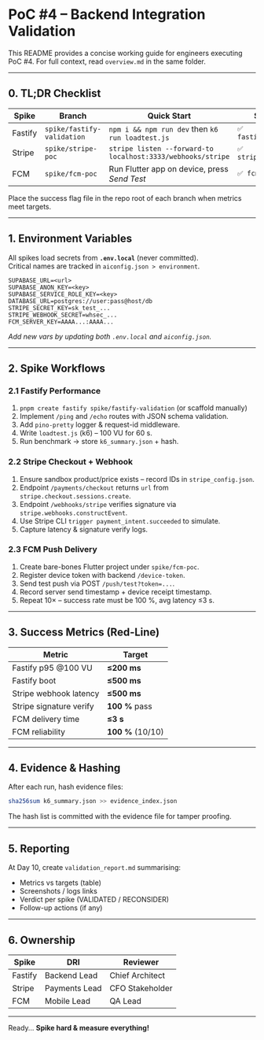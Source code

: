 # PoC #4 – Backend Integration Validation

This README provides a concise working guide for engineers executing PoC #4. For full context, read `overview.md` in the same folder.

---

## 0. TL;DR Checklist

| Spike | Branch | Quick Start | Success Flag |
|-------|--------|------------|--------------|
| Fastify | `spike/fastify-validation` | `npm i && npm run dev` then `k6 run loadtest.js` | `✅ fastify_validated.txt` |
| Stripe  | `spike/stripe-poc` | `stripe listen --forward-to localhost:3333/webhooks/stripe` | `✅ stripe_validated.txt` |
| FCM     | `spike/fcm-poc`    | Run Flutter app on device, press *Send Test* | `✅ fcm_validated.txt` |

Place the success flag file in the repo root of each branch when metrics meet targets.

---

## 1. Environment Variables

All spikes load secrets from **`.env.local`** (never committed).  
Critical names are tracked in `aiconfig.json > environment`.

```
SUPABASE_URL=<url>
SUPABASE_ANON_KEY=<key>
SUPABASE_SERVICE_ROLE_KEY=<key>
DATABASE_URL=postgres://user:pass@host/db
STRIPE_SECRET_KEY=sk_test_...
STRIPE_WEBHOOK_SECRET=whsec_...
FCM_SERVER_KEY=AAAA...:AAAA...
```

*Add new vars by updating both `.env.local` and `aiconfig.json`.*

---

## 2. Spike Workflows

### 2.1 Fastify Performance
1. `pnpm create fastify spike/fastify-validation` (or scaffold manually)  
2. Implement `/ping` and `/echo` routes with JSON schema validation.  
3. Add `pino-pretty` logger & request-id middleware.  
4. Write `loadtest.js` (k6) – 100 VU for 60 s.  
5. Run benchmark → store `k6_summary.json` + hash.

### 2.2 Stripe Checkout + Webhook
1. Ensure sandbox product/price exists – record IDs in `stripe_config.json`.  
2. Endpoint `/payments/checkout` returns `url` from `stripe.checkout.sessions.create`.  
3. Endpoint `/webhooks/stripe` verifies signature via `stripe.webhooks.constructEvent`.  
4. Use Stripe CLI `trigger payment_intent.succeeded` to simulate.  
5. Capture latency & signature verify logs.

### 2.3 FCM Push Delivery
1. Create bare-bones Flutter project under `spike/fcm-poc`.  
2. Register device token with backend `/device-token`.  
3. Send test push via POST `/push/test?token=...`.  
4. Record server send timestamp + device receipt timestamp.  
5. Repeat 10× – success rate must be 100 %, avg latency ≤3 s.

---

## 3. Success Metrics (Red-Line)

| Metric | Target |
|--------|--------|
| Fastify p95 @100 VU | **≤200 ms** |
| Fastify boot | **≤500 ms** |
| Stripe webhook latency | **≤500 ms** |
| Stripe signature verify | **100 %** pass |
| FCM delivery time | **≤3 s** |
| FCM reliability | **100 %** (10/10) |

---

## 4. Evidence & Hashing

After each run, hash evidence files:
```bash
sha256sum k6_summary.json >> evidence_index.json
```
The hash list is committed with the evidence file for tamper proofing.

---

## 5. Reporting

At Day 10, create `validation_report.md` summarising:
- Metrics vs targets (table)  
- Screenshots / logs links  
- Verdict per spike (VALIDATED / RECONSIDER)  
- Follow-up actions (if any)

---

## 6. Ownership

| Spike | DRI | Reviewer |
|-------|-----|----------|
| Fastify | Backend Lead | Chief Architect |
| Stripe  | Payments Lead | CFO Stakeholder |
| FCM     | Mobile Lead | QA Lead |

---
Ready… **Spike hard & measure everything!** 